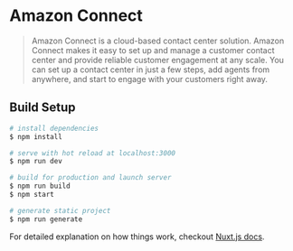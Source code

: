 # Amazon Connect

> Amazon Connect is a cloud-based contact center solution. Amazon Connect makes it easy to set up and manage a customer contact center and provide reliable customer engagement at any scale. You can set up a contact center in just a few steps, add agents from anywhere, and start to engage with your customers right away.


## Build Setup

``` bash
# install dependencies
$ npm install

# serve with hot reload at localhost:3000
$ npm run dev

# build for production and launch server
$ npm run build
$ npm start

# generate static project
$ npm run generate
```

For detailed explanation on how things work, checkout [Nuxt.js docs](https://nuxtjs.org).
